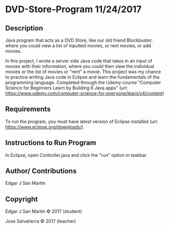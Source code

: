 DVD-Store-Program 11/24/2017
=======================

Description
-----------------------

Java program that acts as a DVD Store, like our old friend Blockbuster, where you could view a list of inputted movies, or rent movies, or add movies. 

In this project, I wrote a server side Java code that takes in an input of movies with their information, where you could then view the individual movies or the list of movies or "rent" a movie. This project was my chance to practice writing Java code in Eclipse and learn the fundamentals of the programming language. Completed through the Udemy course "Computer Science for Beginners Learn by Building 6 Java apps" (url: https://www.udemy.com/computer-science-for-everyone/learn/v4/content)  


Requirements
-----------------------

To run the program, you must have latest version of Eclipse installed (url: https://www.eclipse.org/downloads/).


Instructions to Run Program
-----------------------

In Eclipse, open Controller.java and click the "run" option in taskbar.


Author/ Contributions
-----------------------

Edgar J San Martin


Copyright
-----------------------

Edgar J San Martin © 2017 (student)


Jose Salvatierra © 2017 (teacher)

